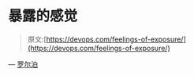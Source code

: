 # 暴露的感觉

> 原文:[https://devops.com/feelings-of-exposure/](https://devops.com/feelings-of-exposure/)

— [罗尔泊](https://devops.com/author/breselman/)